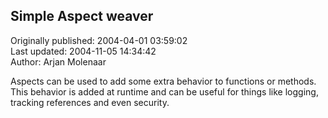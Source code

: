 ## Simple Aspect weaver  
Originally published: 2004-04-01 03:59:02  
Last updated: 2004-11-05 14:34:42  
Author: Arjan Molenaar  
  
Aspects can be used to add some extra behavior to functions or methods. This behavior is added at runtime and can be useful for things like logging, tracking references and even security.